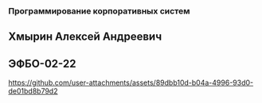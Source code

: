 ### Программирование корпоративных систем
## Хмырин Алексей Андреевич
## ЭФБО-02-22


https://github.com/user-attachments/assets/89dbb10d-b04a-4996-93d0-de01bd8b79d2



